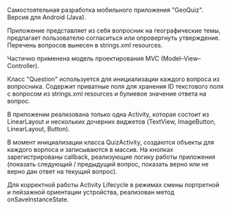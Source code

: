 Самостоятельная разработка мобильного приложения "GeoQuiz".
Версия для Android (Java).

Приложение представляет из себя вопросник на географические темы, предлагает пользователю согласиться или опровергнуть утверждение.
Перечень вопросов вынесен в strings.xml resources. 

Частично применена модель проектирования MVC (Model–View–Controller). 

Класс "Question" используется для инициализации каждого вопроса из вопросника. Содержит приватные поля для хранения ID текстового поля с вопросом из strings.xml resources и булиевое значение ответа на вопрос.

В приложении реализована только одна Activity, которая состоит из LinearLayout и нескольких дочерних виджетов (TextView, ImageButton, LinearLayout, Button).

В момент инициализации класса QuizActivity, создаются объекты для каждого ворпоса и записываются в массив.
На кнопках зарегистрированы callback, реализующие логику работы приложения (показать следующий / предыдущий вопрос, показать верно или не верно дан ответ на текущий вопрос). 

Для корректной работы Activity Lifecycle в режимах смены портретной и пейзажной ориентации устройства, реализован метод onSaveInstanceState.
